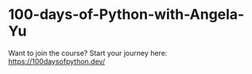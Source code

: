 # 100-days-of-Python-with-Angela-Yu
Want to join the course? Start your journey here:   https://100daysofpython.dev/

